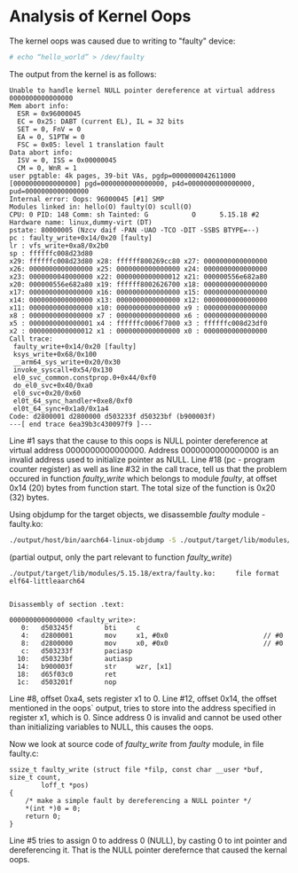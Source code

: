 # Analysis of Kernel Oops

The kernel oops was caused due to writing to "faulty" device:
```bash
# echo “hello_world” > /dev/faulty
```

The output from the kernel is as follows:

```=
Unable to handle kernel NULL pointer dereference at virtual address 0000000000000000
Mem abort info:
  ESR = 0x96000045
  EC = 0x25: DABT (current EL), IL = 32 bits
  SET = 0, FnV = 0
  EA = 0, S1PTW = 0
  FSC = 0x05: level 1 translation fault
Data abort info:
  ISV = 0, ISS = 0x00000045
  CM = 0, WnR = 1
user pgtable: 4k pages, 39-bit VAs, pgdp=0000000042611000
[0000000000000000] pgd=0000000000000000, p4d=0000000000000000, pud=0000000000000000
Internal error: Oops: 96000045 [#1] SMP
Modules linked in: hello(O) faulty(O) scull(O)
CPU: 0 PID: 148 Comm: sh Tainted: G           O      5.15.18 #2
Hardware name: linux,dummy-virt (DT)
pstate: 80000005 (Nzcv daif -PAN -UAO -TCO -DIT -SSBS BTYPE=--)
pc : faulty_write+0x14/0x20 [faulty]
lr : vfs_write+0xa8/0x2b0
sp : ffffffc008d23d80
x29: ffffffc008d23d80 x28: ffffff800269cc80 x27: 0000000000000000
x26: 0000000000000000 x25: 0000000000000000 x24: 0000000000000000
x23: 0000000040000000 x22: 0000000000000012 x21: 000000556e682a80
x20: 000000556e682a80 x19: ffffff8002626700 x18: 0000000000000000
x17: 0000000000000000 x16: 0000000000000000 x15: 0000000000000000
x14: 0000000000000000 x13: 0000000000000000 x12: 0000000000000000
x11: 0000000000000000 x10: 0000000000000000 x9 : 0000000000000000
x8 : 0000000000000000 x7 : 0000000000000000 x6 : 0000000000000000
x5 : 0000000000000001 x4 : ffffffc0006f7000 x3 : ffffffc008d23df0
x2 : 0000000000000012 x1 : 0000000000000000 x0 : 0000000000000000
Call trace:
 faulty_write+0x14/0x20 [faulty]
 ksys_write+0x68/0x100
 __arm64_sys_write+0x20/0x30
 invoke_syscall+0x54/0x130
 el0_svc_common.constprop.0+0x44/0xf0
 do_el0_svc+0x40/0xa0
 el0_svc+0x20/0x60
 el0t_64_sync_handler+0xe8/0xf0
 el0t_64_sync+0x1a0/0x1a4
Code: d2800001 d2800000 d503233f d50323bf (b900003f) 
---[ end trace 6ea39b3c430097f9 ]---
```

Line #1 says that the cause to this oops is NULL pointer dereference at virtual address 0000000000000000.
Address 0000000000000000 is an invalid address used to initialize pointer as NULL.
Line #18 (pc - program counter register) as well as line #32 in the call trace, 
tell us that the problem occured in function *faulty_write* which belongs to module *faulty*, 
at offset 0x14 (20) bytes from function start.
The total size of the function is 0x20 (32) bytes.

Using objdump for the target objects, we disassemble *faulty* module - faulty.ko:
```bash
./output/host/bin/aarch64-linux-objdump -S ./output/target/lib/modules/5.15.18/extra/faulty.ko
```

(partial output, only the part relevant to function *faulty_write*)
```=
./output/target/lib/modules/5.15.18/extra/faulty.ko:     file format elf64-littleaarch64


Disassembly of section .text:

0000000000000000 <faulty_write>:
   0:   d503245f        bti     c
   4:   d2800001        mov     x1, #0x0                        // #0
   8:   d2800000        mov     x0, #0x0                        // #0
   c:   d503233f        paciasp
  10:   d50323bf        autiasp
  14:   b900003f        str     wzr, [x1]
  18:   d65f03c0        ret
  1c:   d503201f        nop
```
Line #8, offset 0xa4, sets register x1 to 0.
Line #12, offset 0x14, the offset mentioned in the oops` output,
tries to store into the address specified in register x1, which is 0.
Since address 0 is invalid and cannot be used other than initializing variables to NULL,
this causes the oops.

Now we look at source code of *faulty_write* from *faulty* module, in file faulty.c:
```c=
ssize_t faulty_write (struct file *filp, const char __user *buf, size_t count,
		loff_t *pos)
{
	/* make a simple fault by dereferencing a NULL pointer */
	*(int *)0 = 0;
	return 0;
}
```
 
Line #5 tries to assign 0 to address 0 (NULL), by casting 0 to int pointer and dereferencing it.
That is the NULL pointer derefernce that caused the kernal oops.
